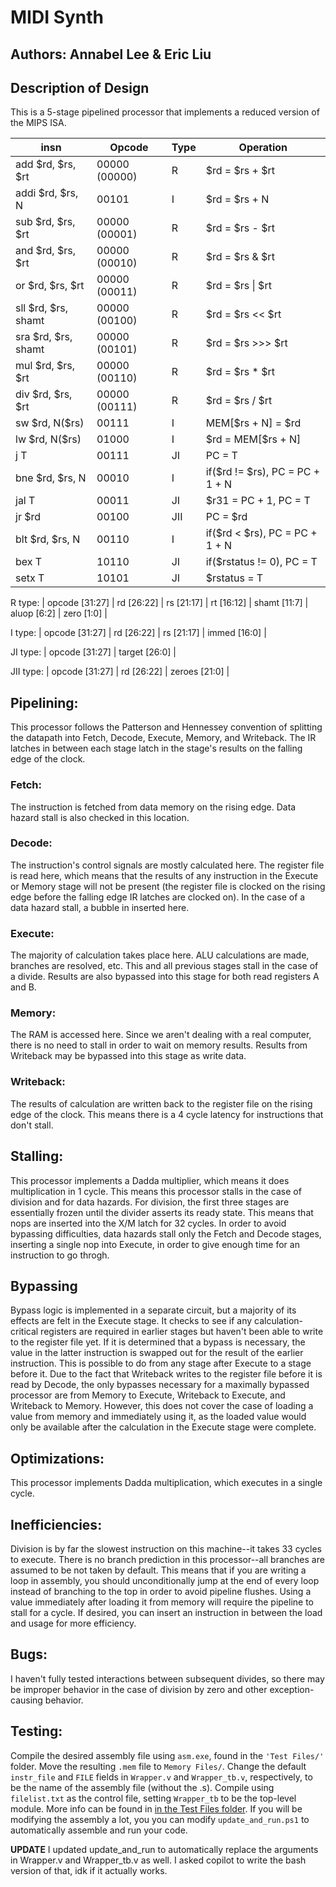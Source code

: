 # MIDI Synth
## Authors: Annabel Lee & Eric Liu

## Description of Design
This is a 5-stage pipelined processor that implements a reduced version of the MIPS ISA. 

| insn | Opcode | Type | Operation |
|------|--------|------|-----------|
|add $rd, $rs, $rt|00000 (00000)|R|$rd = $rs + $rt|
|addi $rd, $rs, N|00101|I|$rd = $rs + N|
|sub $rd, $rs, $rt|00000 (00001)|R|$rd = $rs - $rt|
|and $rd, $rs, $rt|00000 (00010)|R|$rd = $rs & $rt|
|or $rd, $rs, $rt|00000 (00011)|R|$rd = $rs \| $rt|
|sll $rd, $rs, shamt|00000 (00100)|R|$rd = $rs << $rt|
|sra $rd, $rs, shamt|00000 (00101)|R|$rd = $rs >>> $rt|
|mul $rd, $rs, $rt|00000 (00110)|R|$rd = $rs * $rt|
|div $rd, $rs, $rt|00000 (00111)|R|$rd = $rs / $rt|
|sw \$rd, N(\$rs)|00111|I|MEM[$rs + N] = $rd|
|lw \$rd, N(\$rs)|01000|I|\$rd = MEM[\$rs + N]|
|j T|00111|JI|PC = T|
|bne $rd, $rs, N|00010|I|if($rd != $rs), PC = PC + 1 + N|
|jal T|00011|JI|$r31 = PC + 1, PC = T|
|jr $rd|00100|JII|PC = $rd|
|blt $rd, $rs, N|00110|I|if($rd < $rs), PC = PC + 1 + N|
|bex T|10110|JI|if($rstatus != 0), PC = T|
|setx T|10101|JI|$rstatus = T|

R type:     | opcode [31:27] | rd [26:22] | rs [21:17] | rt [16:12] | shamt [11:7] | aluop [6:2] | zero [1:0] |

I type:     | opcode [31:27] | rd [26:22] | rs [21:17] | immed [16:0] |

JI type:    | opcode [31:27] | target [26:0] |

JII type:   | opcode [31:27] | rd [26:22] | zeroes [21:0] |

## Pipelining:
This processor follows the Patterson and Hennessey convention of splitting the datapath into Fetch, Decode, Execute, Memory, and Writeback. The IR latches in between each stage latch in the stage's results on the falling edge of the clock.

### Fetch:
The instruction is fetched from data memory on the rising edge. Data hazard stall is also checked in this location.

### Decode:
The instruction's control signals are mostly calculated here. The register file is read here, which means that the results of any instruction in the Execute or Memory stage will not be present (the register file is clocked on the rising edge before the falling edge IR latches are clocked on). In the case of a data hazard stall, a bubble in inserted here.

### Execute:
The majority of calculation takes place here. ALU calculations are made, branches are resolved, etc. This and all previous stages stall in the case of a divide. Results are also bypassed into this stage for both read registers A and B. 

### Memory:
The RAM is accessed here. Since we aren't dealing with a real computer, there is no need to stall in order to wait on memory results. Results from Writeback may be bypassed into this stage as write data.

### Writeback:
The results of calculation are written back to the register file on the rising edge of the clock. This means there is a 4 cycle latency for instructions that don't stall.

## Stalling:
This processor implements a Dadda multiplier, which means it does multiplication in 1 cycle. This means this processor stalls in the case of division and for data hazards. For division, the first three stages are essentially frozen until the divider asserts its ready state. This means that nops are inserted into the X/M latch for 32 cycles. In order to avoid bypassing difficulties, data hazards stall only the Fetch and Decode stages, inserting a single nop into Execute, in order to give enough time for an instruction to go throgh.

## Bypassing
Bypass logic is implemented in a separate circuit, but a majority of its effects are felt in the Execute stage. 
It checks to see if any calculation-critical registers are required in earlier stages but haven't been able to write to the register file yet. If it is determined that a bypass is necessary, the value in the latter instruction is swapped out for the result of the earlier instruction. This is possible to do from any stage after Execute to a stage before it. Due to the fact that Writeback writes to the register file before it is read by Decode, the only bypasses necessary for a maximally bypassed processor are from Memory to Execute, Writeback to Execute, and Writeback to Memory. However, this does not cover the case of loading a value from memory and immediately using it, as the loaded value would only be available after the calculation in the Execute stage were complete.

## Optimizations:
This processor implements Dadda multiplication, which executes in a single cycle.

## Inefficiencies:
Division is by far the slowest instruction on this machine--it takes 33 cycles to execute.
There is no branch prediction in this processor--all branches are assumed to be not taken by default. This means that if you are writing a loop in assembly, you should unconditionally jump at the end of every loop instead of branching to the top in order to avoid pipeline flushes.
Using a value immediately after loading it from memory will require the pipeline to stall for a cycle. If desired, you can insert an instruction in between the load and usage for more efficiency.

## Bugs:
I haven't fully tested interactions between subsequent divides, so there may be improper behavior in the case of division by zero and other exception-causing behavior.

## Testing:
Compile the desired assembly file using `asm.exe`, found in the `'Test Files/'` folder. Move the resulting `.mem` file to `Memory Files/`. Change the default `instr_file` and `FILE` fields in `Wrapper.v` and `Wrapper_tb.v`, respectively, to be the name of the assembly file (without the .s). Compile using `filelist.txt` as the control file, setting `Wrapper_tb` to be the top-level module. More info can be found in [in the Test Files folder](/Test%20Files/instructions.txt).
If you will be modifying the assembly a lot, you you can modify `update_and_run.ps1` to automatically assemble and run your code.

**UPDATE** I updated update_and_run to automatically replace the arguments in Wrapper.v and Wrapper_tb.v as well. I asked copilot to write the bash version of that, idk if it actually works.